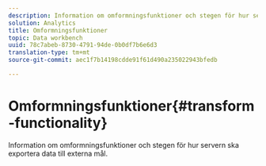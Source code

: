 ```yaml
---
description: Information om omformningsfunktioner och stegen för hur servern ska exportera data till externa mål.
solution: Analytics
title: Omformningsfunktioner
topic: Data workbench
uuid: 78c7abeb-8730-4791-94de-0b0df7b6e6d3
translation-type: tm+mt
source-git-commit: aec1f7b14198cdde91f61d490a235022943bfedb

---
```



# Omformningsfunktioner{#transform-functionality}

Information om omformningsfunktioner och stegen för hur servern ska exportera data till externa mål.

